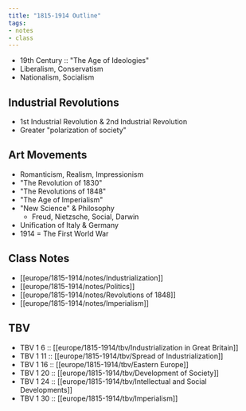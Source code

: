 ```yaml
---
title: "1815-1914 Outline"
tags:
- notes
- class
---
```

- 19th Century :: "The Age of Ideologies"
- Liberalism, Conservatism
- Nationalism, Socialism
## Industrial Revolutions
- 1st Industrial Revolution & 2nd Industrial Revolution
- Greater "polarization of society"
## Art Movements
- Romanticism, Realism, Impressionism
- "The Revolution of 1830"
- "The Revolutions of 1848"
- "The Age of Imperialism"
- "New Science" & Philosophy
	- Freud, Nietzsche, Social, Darwin
- Unification of Italy & Germany
- 1914 = The First World War
## Class Notes
- [[europe/1815-1914/notes/Industrialization]]
- [[europe/1815-1914/notes/Politics]]
- [[europe/1815-1914/notes/Revolutions of 1848]]
- [[europe/1815-1914/notes/Imperialism]]
## TBV
- TBV 1 6 :: [[europe/1815-1914/tbv/Industrialization in Great Britain]]
- TBV 1 11 :: [[europe/1815-1914/tbv/Spread of Industrialization]]
- TBV 1 16 :: [[europe/1815-1914/tbv/Eastern Europe]]
- TBV 1 20 :: [[europe/1815-1914/tbv/Development of Society]]
- TBV 1 24 :: [[europe/1815-1914/tbv/Intellectual and Social Developments]]
- TBV 1 30 :: [[europe/1815-1914/tbv/Imperialism]]